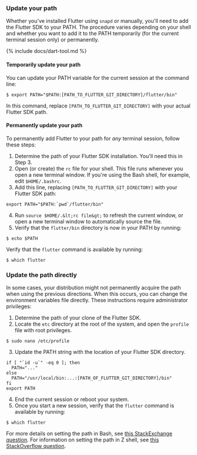 ### Update your path

Whether you've installed Flutter using `snapd` or manually, you'll need to add the Flutter SDK to your PATH. The procedure varies depending on your shell and whether you want to add it to the PATH temporarily (for the current terminal session only) or permanently.

{% include docs/dart-tool.md %}

#### Temporarily update your path

You can update your PATH variable for the current session at the command line:

```terminal
$ export PATH="$PATH:[PATH_TO_FLUTTER_GIT_DIRECTORY]/flutter/bin"
```

In this command, replace `[PATH_TO_FLUTTER_GIT_DIRECTORY]` with your actual Flutter SDK path.

#### Permanently update your path

To permanently add Flutter to your path for _any_ terminal session, follow these steps:

1. Determine the path of your Flutter SDK installation. You'll need this in Step 3.
2. Open (or create) the `rc` file for your shell. This file runs whenever you open a new terminal window. If you're using the Bash shell, for example, edit `$HOME/.bashrc`.
3. Add this line, replacing `[PATH_TO_FLUTTER_GIT_DIRECTORY]` with your Flutter SDK path:

```terminal
export PATH="$PATH:`pwd`/flutter/bin"
```

4. Run `source $HOME/.&lt;rc file&gt;` to refresh the current window, or open a new terminal window to automatically source the file.
5. Verify that the `flutter/bin` directory is now in your PATH by running:

```terminal
$ echo $PATH
```

Verify that the `flutter` command is available by running:

```terminal
$ which flutter
```

### Update the path directly

In some cases, your distribution might not permanently acquire the path when using the previous directions. When this occurs, you can change the environment variables file directly. These instructions require administrator privileges:

1. Determine the path of your clone of the Flutter SDK.
2. Locate the `etc` directory at the root of the system, and open the `profile` file with root privileges.

```terminal
$ sudo nano /etc/profile
```

3. Update the PATH string with the location of your Flutter SDK directory.

```shell
if [ "`id -u`" -eq 0 ]; then
  PATH="..."
else
  PATH="/usr/local/bin:...:[PATH_OF_FLUTTER_GIT_DIRECTORY]/bin"
fi
export PATH
```

4. End the current session or reboot your system.
5. Once you start a new session, verify that the `flutter` command is available by running:

```terminal
$ which flutter
```

For more details on setting the path in Bash, see [this StackExchange question][bash].
For information on setting the path in Z shell, see [this StackOverflow question][zsh].

[Get the Flutter SDK]: #get-sdk
[bash]: https://unix.stackexchange.com/questions/26047/how-to-correctly-add-a-path-to-path
[zsh]: {{site.so}}/questions/11530090/adding-a-new-entry-to-the-path-variable-in-zsh
